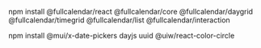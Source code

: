 npm install @fullcalendar/react @fullcalendar/core @fullcalendar/daygrid @fullcalendar/timegrid @fullcalendar/list @fullcalendar/interaction

npm install @mui/x-date-pickers dayjs uuid @uiw/react-color-circle
